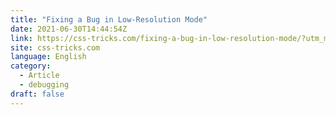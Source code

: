 ```yaml
---
title: "Fixing a Bug in Low-Resolution Mode"
date: 2021-06-30T14:44:54Z
link: https://css-tricks.com/fixing-a-bug-in-low-resolution-mode/?utm_medium=RSS&utm_source=news.12bit.vn
site: css-tricks.com
language: English
category:
  - Article
  - debugging
draft: false
---
```

